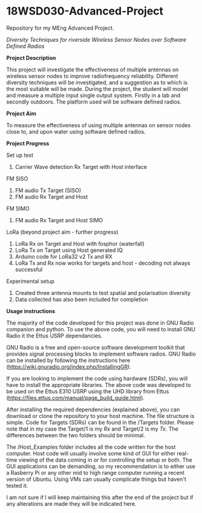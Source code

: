 # 18WSD030-Advanced-Project

Repository for my MEng Advanced Project.

*Diversity Techniques for riverside Wireless Sensor Nodes over Software Defined Radios*

**Project Description** 

This project will investigate the effectiveness of multiple antennas on wireless sensor nodes to improve radiofrequency reliability. Different diversity techniques will be investigated, and a suggestion as to which is the most suitable will be made. During the project, the student will model and measure a multiple input single output system. Firstly in a lab and secondly outdoors. The platform used will be software defined radios. 

**Project Aim** 

 To measure the effectiveness of using multiple antennas on sensor nodes close to, and upon water using software defined radios.
 
**Project Progress**

Set up test
 1. Carrier Wave detection Rx Target with Host interface

FM SISO 
 1. FM audio Tx Target (SISO)
 2. FM audio Rx Target and Host
 
FM SIMO 
 1. FM audio Rx Target and Host SIMO
 
LoRa (beyond project aim - further progress) 
 1. LoRa Rx on Target and Host with fosphor (waterfall)
 2. LoRa Tx on Target using Host generated IQ
 3. Arduino code for LoRa32 v2 Tx and RX
 4. LoRa Tx and Rx now works for targets and host - decoding not always successful
 
Experimental setup
1. Created three antenna mounts to test spatial and polarisation diversity
2. Data collected has also been included for completion

**Usage instructions**

The majority of the code developed for this project was done in GNU Radio companion and python. To use the above code, you will need to install GNU Radio it the Ettus USRP dependancies. 

GNU Radio is a free and open-source software development toolkit that provides signal processing blocks to implement software radios. GNU Radio can be installed by following the instructions here (https://wiki.gnuradio.org/index.php/InstallingGR). 

If you are looking to implement the code using hardware (SDRs), you will have to install the appropriate libraries. The above code was developed to be used on the Ettus E310 USRP using the UHD library from Ettus (https://files.ettus.com/manual/page_build_guide.html). 

After installing the required dependencies (explained above), you can download or clone the repository to your host machine. The file structure is simple. Code for Targets (SDRs) can be found in the /Targets folder. Please note that in my case the Target/1 is my *Rx* and Target/2 is my *Tx*. The differences between the two folders should be minimal. 

The /Host_Examples folder includes all the code written for the host computer. Host code will usually involve some kind of GUI for either real-time viewing of the data coming in or for controlling the setup or both. The GUI applications can be demanding, so my recommendation is to either use a Rasberry Pi or any other mid to high range computer running a recent version of Ubuntu. Using VMs can usually complicate things but haven't tested it.   

I am not sure if I will keep maintaining this after the end of the project but if any alterations are made they will be indicated here. 
